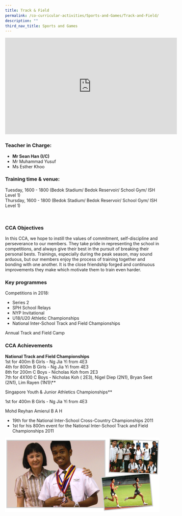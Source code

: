 ```yaml
---
title: Track & Field
permalink: /co-curricular-activities/Sports-and-Games/Track-and-Field/
description: ""
third_nav_title: Sports and Games
---
```

<iframe width="560" height="315" src="https://www.youtube.com/embed/_1Uvf-PCZFE" title="YouTube video player" frameborder="0" allow="accelerometer; autoplay; clipboard-write; encrypted-media; gyroscope; picture-in-picture" allowfullscreen></iframe>

### Teacher in Charge:

  

*   **Mr Sean Han (I/C)**
*   Mr Muhammad Yusuf
*   Ms Esther Khoo

  

### Training time & venue:

  

Tuesday, 1600 - 1800 (Bedok Stadium/ Bedok Reservoir/ School Gym/ ISH Level 1)  
Thursday, 1600 - 1800 (Bedok Stadium/ Bedok Reservoir/ School Gym/ ISH Level 1)

   

### CCA Objectives

  
In this CCA, we hope to instill the values of commitment, self-discipline and perseverance to our members. They take pride in representing the school in competitions, and always give their best in the pursuit of breaking their personal bests. Trainings, especially during the peak season, may sound arduous, but our members enjoy the process of training together and bonding with one another. It is the close friendship forged and continuous improvements they make which motivate them to train even harder.

###   Key programmes

  
Competitions in 2018:

*   Series 2
*   SPH School Relays
*   NYP Invitational
*   U18/U20 Athletic Championships
*   National Inter-School Track and Field Championships

  
Annual Track and Field Camp  

###   CCA Achievements

  
**National Track and Field Championships**  
1st for 400m B Girls - Ng Jia Yi from 4E3  
4th for 800m B Girls - Ng Jia Yi from 4E3  
8th for 200m C Boys - Nicholas Koh from 2E3  
7th for 4X100 C Boys - Nicholas Koh ( 2E3), Nigel Diep (2N1), Bryan Seet (2N1), Lim Rayen (1N1)\\**  
  
Singapore Youth & Junior Athletics Championships**  
  
1st for 400m B Girls - Ng Jia Yi from 4E3  
  
Mohd Reyhan Amierul B A H  
  

*   19th for the National Inter-School Cross-Country Championships 2011
*   1st for his 800m event for the National Inter-School Track and Field Championships 2011

![](/images/tnf8.png)